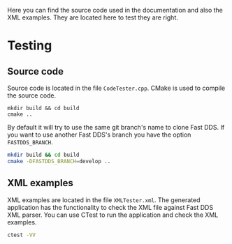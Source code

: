 Here you can find the source code used in the documentation and also the XML examples.
They are located here to test they are right.


# Testing

## Source code

Source code is located in the file `CodeTester.cpp`.
CMake is used to compile the source code.

```
mkdir build && cd build
cmake ..
```

By default it will try to use the same git branch's name to clone Fast DDS.
If you want to use another Fast DDS's branch you have the option `FASTDDS_BRANCH`.

```bash
mkdir build && cd build
cmake -DFASTDDS_BRANCH=develop ..
```

## XML examples

XML examples are located in the file `XMLTester.xml`.
The generated application has the functionality to check the XML file against Fast DDS XML parser.
You can use CTest to run the application and check the XML examples.

```bash
ctest -VV
```
